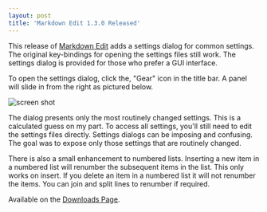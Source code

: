 ```yaml
---
layout: post  
title: 'Markdown Edit 1.3.0 Released'
---
```

This release of [Markdown Edit](http://mike-ward.net/markdownedit) adds a settings dialog for common settings. The original key-bindings for opening the settings files still work. The settings dialog is provided for those who  prefer a GUI interface.

To open the settings dialog, click the, "Gear" icon in the title bar. A panel will slide in from the right as pictured below.

![screen shot](http://mike-ward.net/cdn/images/blog/2015-02-02-markdownedit_1_3_released/settingsflyout.png) 

The dialog presents only the most routinely changed settings. This is a calculated guess on my part. To access all settings, you'll still need to edit the settings files directly. Settings dialogs can be imposing and confusing. The goal was to expose only those settings that are routinely changed.

There is also a small enhancement to numbered lists. Inserting a new item in a numbered list will renumber the subsequent items in the list. This only works on insert. If you delete an item in a numbered list it will not renumber the items. You can join and split lines to renumber if required.

Available on the [Downloads Page](http://mike-ward.net/downloads).